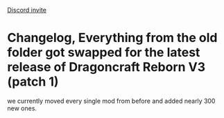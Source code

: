 [Discord invite](https://discord.gg/tGyZvxcpPb)

# Changelog, Everything from the old folder got swapped for the latest release of Dragoncraft Reborn V3 (patch 1) 

we currently moved every single mod from before and added nearly 300 new ones.

